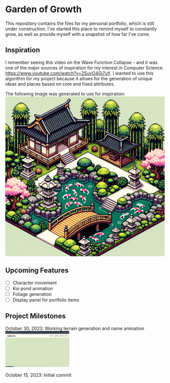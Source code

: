 # Garden of Growth

This repository contains the files for my personal portfolio, which is still
under construction. I've started this place to remind myself to constantly grow,
as well as provide myself with a snapshot of how far I've come.

## Inspiration

I remember seeing this video on the Wave Function Collapse - and it was one of
the major sources of inspiration for my interest in Computer Science.
https://www.youtube.com/watch?v=2SuvO4Gi7uY. I wanted to use this algorithm for
my project because it allows for the generation of unique ideas and places based
on core and fixed attributes.

The following image was generated to use for inspiration:
![design2](https://raw.githubusercontent.com/raybbian/garden-of-growth/master/planning/design2.webp)

## Upcoming Features

- [ ] Character movement
- [ ] Koi pond animation
- [ ] Foliage generation
- [ ] Display panel for portfolio items

## Project Milestones

October 30, 2023: Working terrain generation and name animation
<img src="/assets/devlog/tiles-name-demo.gif" width="40%" height="40%"/>

October 15, 2023: Initial commit

